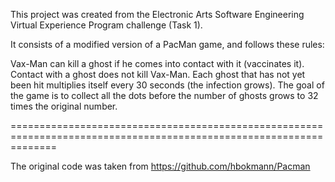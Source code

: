 This project was created from the Electronic Arts Software Engineering Virtual Experience Program challenge (Task 1).

It consists of a modified version of a PacMan game, and follows these rules:

Vax-Man can kill a ghost if he comes into contact with it (vaccinates it).
Contact with a ghost does not kill Vax-Man.
Each ghost that has not yet been hit multiplies itself every 30 seconds (the infection grows).
The goal of the game is to collect all the dots before the number of ghosts grows to 32 times the original number.

====================================================================================================================

The original code was taken from https://github.com/hbokmann/Pacman
